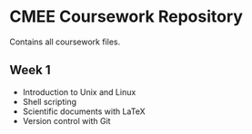 # CMEE Coursework Repository
Contains all coursework files.

## Week 1
* Introduction to Unix and Linux
* Shell scripting
* Scientific documents with LaTeX
* Version control with Git
